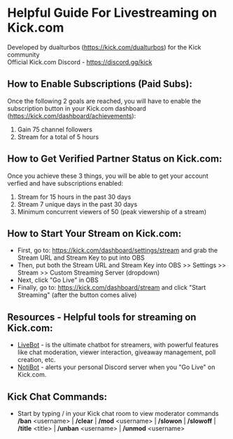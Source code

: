 # Helpful Guide For Livestreaming on Kick.com

Developed by dualturbos (https://kick.com/dualturbos) for the Kick community  
Official Kick.com Discord - https://discord.gg/kick

## How to Enable Subscriptions (Paid Subs): 
Once the following 2 goals are reached, you will have to enable the subscription button in your Kick.com dashboard (https://kick.com/dashboard/achievements):
1. Gain 75 channel followers
2. Stream for a total of 5 hours

## How to Get Verified Partner Status on Kick.com:
Once you achieve these 3 things, you will be able to get your account verfied and have subscriptions enabled:
1. Stream for 15 hours in the past 30 days
2. Stream 7 unique days in the past 30 days
3. Minimum concurrent viewers of 50 (peak viewership of a stream)

## How to Start Your Stream on Kick.com:
* First, go to: https://kick.com/dashboard/settings/stream and grab the Stream URL and Stream Key to put into OBS
* Then, put both the Stream URL and Stream Key into OBS &gt;&gt; Settings &gt;&gt; Stream &gt;&gt; Custom Streaming Server (dropdown)
* Next, click "Go Live" in OBS 
* Finally, go to: https://kick.com/dashboard/stream and click "Start Streaming" (after the button comes alive)

## Resources - Helpful tools for streaming on Kick.com: 
* [LiveBot](https://www.livebot.app/) -  is the ultimate chatbot for streamers, with powerful features like chat moderation, viewer interaction, giveaway management, poll creation, etc.
* [NotiBot](https://notibot.app/) - alerts your personal Discord server when you "Go Live" on Kick.com.

## Kick Chat Commands:
* Start by typing / in your Kick chat room to view moderator commands  
__/ban__ &lt;username&gt; | __/clear__ | __/mod__ &lt;username&gt; | __/slowon__ | __/slowoff__ | __/title__ &lt;title&gt; | __/unban__ &lt;username&gt; | __/unmod__ &lt;username&gt;
